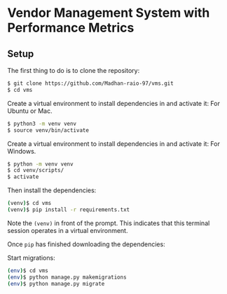 # Vendor Management System with Performance Metrics

## Setup

The first thing to do is to clone the repository:

```sh
$ git clone https://github.com/Madhan-raio-97/vms.git
$ cd vms
```

Create a virtual environment to install dependencies in and activate it: For Ubuntu or Mac.

```sh
$ python3 -m venv venv
$ source venv/bin/activate
```

Create a virtual environment to install dependencies in and activate it: For Windows.

```sh
$ python -m venv venv
$ cd venv/scripts/
$ activate
```

Then install the dependencies:

```sh
(venv)$ cd vms
(venv)$ pip install -r requirements.txt
```
Note the `(venv)` in front of the prompt. This indicates that this terminal
session operates in a virtual environment.

Once `pip` has finished downloading the dependencies:

Start migrations:

```sh
(env)$ cd vms
(env)$ python manage.py makemigrations
(env)$ python manage.py migrate
```
